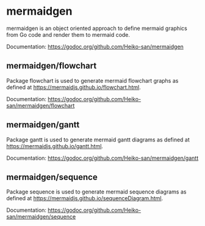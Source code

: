 # mermaidgen

mermaidgen is an object oriented approach to define mermaid graphics from Go
code and render them to mermaid code.

Documentation: https://godoc.org/github.com/Heiko-san/mermaidgen

## mermaidgen/flowchart

Package flowchart is used to generate mermaid flowchart graphs as defined at
https://mermaidjs.github.io/flowchart.html.

Documentation: https://godoc.org/github.com/Heiko-san/mermaidgen/flowchart

## mermaidgen/gantt

Package gantt is used to generate mermaid gantt diagrams as defined at
https://mermaidjs.github.io/gantt.html.

Documentation: https://godoc.org/github.com/Heiko-san/mermaidgen/gantt

## mermaidgen/sequence

Package sequence is used to generate mermaid sequence diagrams as defined at
https://mermaidjs.github.io/sequenceDiagram.html.

Documentation: https://godoc.org/github.com/Heiko-san/mermaidgen/sequence